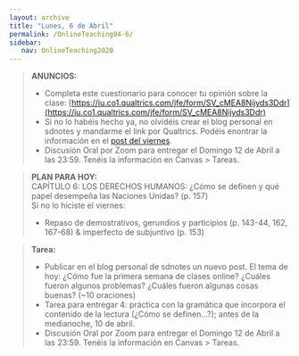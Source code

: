 ```yaml
---
layout: archive
title: "Lunes, 6 de Abril"
permalink: /OnlineTeaching04-6/
sidebar:
   nav: OnlineTeaching2020
---
```


> **ANUNCIOS:**    
> - Completa este cuestionario para conocer tu opinión sobre la clase: [https://iu.co1.qualtrics.com/jfe/form/SV_cMEA8Nijyds3Ddr](https://iu.co1.qualtrics.com/jfe/form/SV_cMEA8Nijyds3Ddr)      
> - Si no lo habéis hecho ya, no olvidéis crear el blog personal en sdnotes y mandarme el link por Qualtrics. Podéis enontrar la información en el [post del viernes](https://sarroniz.github.io/S-280/OnlineTeaching04-3/).    
> - Discusión Oral por Zoom para entregar el Domingo 12 de Abril a las 23:59. Tenéis la información en Canvas > Tareas.

> **PLAN PARA HOY:**      
> CAPÍTULO 6: LOS DERECHOS HUMANOS:
	¿Cómo se definen y qué papel desempeña las Naciones Unidas? (p. 157)     
>	Si no lo hiciste el viernes:     
>  - Repaso de demostrativos, gerundios y participios (p. 143-44, 162, 167-68) & imperfecto 	de subjuntivo (p. 153)


> **Tarea:**
> - Publicar en el blog personal de sdnotes un nuevo post. El tema de hoy: ¿Cómo fue la primera semana de clases online? ¿Cuáles fueron algunos problemas? ¿Cuáles fueron algunas cosas buenas? (~10 oraciones)     
> - Tarea para entregar 4: práctica con la gramática que incorpora el contenido de la lectura (¿Cómo se definen…?); antes de la medianoche, 10 de abril.      
> - Discusión Oral por Zoom para entregar el Domingo 12 de Abril a las 23:59. Tenéis la información en Canvas > Tareas.    

